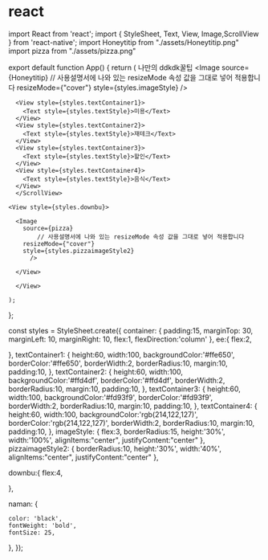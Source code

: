 # react
import React from 'react';
import { StyleSheet, Text, View, Image,ScrollView } from 'react-native';
import Honeytitip from "./assets/Honeytitip.png"
import pizza from "./assets/pizza.png"



export default function App() {
  return (
      <View style={styles.container}>
        <Text style={styles.naman}>나만의 ddkdk꿀팁</Text>
        <Text></Text>
          <Image 
        source={Honeytitip}
            // 사용설명서에 나와 있는 resizeMode 속성 값을 그대로 넣어 적용합니다
        resizeMode={"cover"}
        style={styles.imageStyle}
          />
         <Text></Text>
      <ScrollView style={styles.ee}
      horizontal={true}>
        
      <View style={styles.textContainer1}>
        <Text style={styles.textStyle}>미용</Text>
      </View>
      <View style={styles.textContainer2}>
        <Text style={styles.textStyle}>재테크</Text>
      </View>
      <View style={styles.textContainer3}>
        <Text style={styles.textStyle}>할인</Text>
      </View>
      <View style={styles.textContainer4}>
        <Text style={styles.textStyle}>음식</Text>
      </View>
      </ScrollView>

    <View style={styles.downbu}>
      
      <Image 
        source={pizza}
            // 사용설명서에 나와 있는 resizeMode 속성 값을 그대로 넣어 적용합니다
        resizeMode={"cover"}
        style={styles.pizzaimageStyle2}
          />
        
      </View>

      </View>
      
    );
};

const styles = StyleSheet.create({
  container: {
    padding:15,
    marginTop: 30,
    marginLeft: 10,
    marginRight: 10,
    flex:1,
    flexDirection:'column'
  },
  ee:{
    flex:2,
    
  },
  textContainer1: {
    height:60,
    width:100,
    backgroundColor:'#ffe650',
    borderColor:'#ffe650',
    borderWidth:2,
    borderRadius:10,
    margin:10,
    padding:10,
  },
  textContainer2: {
    height:60,
    width:100,
    backgroundColor:'#ffd4df',
    borderColor:'#ffd4df',
    borderWidth:2,
    borderRadius:10,
    margin:10,
    padding:10,
  },
  textContainer3: {
    height:60,
    width:100,
    backgroundColor:'#fd93f9',
    borderColor:'#fd93f9',
    borderWidth:2,
    borderRadius:10,
    margin:10,
    padding:10,
  },
  textContainer4: {
    height:60,
    width:100,
    backgroundColor:'rgb(214,122,127)',
    borderColor:'rgb(214,122,127)',
    borderWidth:2,
    borderRadius:10,
    margin:10,
    padding:10,
  },
  imageStyle: {
    flex:3,
    borderRadius:15,
    height:'30%',
    width:'100%',
    alignItems:"center",
    justifyContent:"center"
  },
  pizzaimageStyle2: {
    borderRadius:10,
    height:'30%',
    width:'40%',
    alignItems:"center",
    justifyContent:"center"
  },

  downbu:{
    flex:4,
    
  },

  naman: {
    
    color: 'black',
    fontWeight: 'bold',
    fontSize: 25,
    
  },
});
